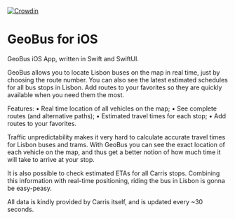 [![Crowdin](https://badges.crowdin.net/e/36d912e14306ea2127d8108a38871924/localized.svg)](https://geobus.crowdin.com/geobus-ios)

# GeoBus for iOS
GeoBus iOS App, written in Swift and SwiftUI.

GeoBus allows you to locate Lisbon buses on the map in real time, just by choosing the route number. You can also see the latest estimated schedules for all bus stops in Lisbon. Add routes to your favorites so they are quickly available when you need them the most.

Features:
• Real time location of all vehicles on the map;
• See complete routes (and alternative paths);
• Estimated travel times for each stop;
• Add routes to your favorites.

Traffic unpredictability makes it very hard to calculate accurate travel times for Lisbon buses and trams. With GeoBus you can see the exact location of each vehicle on the map, and thus get a better notion of how much time it will take to arrive at your stop.

It is also possible to check estimated ETAs for all Carris stops. Combining this information with real-time positioning, riding the bus in Lisbon is gonna be easy-peasy.

All data is kindly provided by Carris itself, and is updated every ~30 seconds.